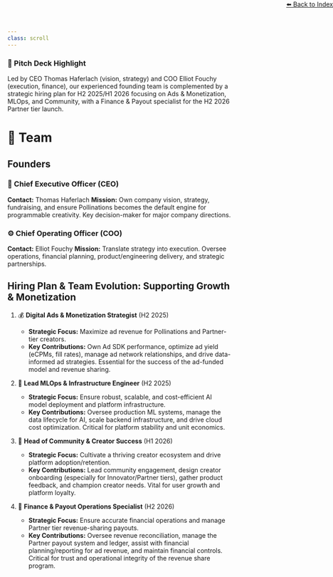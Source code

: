 ```yaml
---
class: scroll
---
```


<div style="text-align: right; position: absolute; top: 0; right: 0;">
<a href="/11">⬅️ Back to Index</a>
</div>

<div class="bg-pink-100 p-4 rounded-lg border-l-4 border-pink-500 mb-6">
  <h3 class="text-lg font-bold text-pink-800">🌟 Pitch Deck Highlight</h3>
  <p class="text-pink-800">Led by CEO Thomas Haferlach (vision, strategy) and COO Elliot Fouchy (execution, finance), our experienced founding team is complemented by a strategic hiring plan for H2 2025/H1 2026 focusing on Ads & Monetization, MLOps, and Community, with a Finance & Payout specialist for the H2 2026 Partner tier launch.</p>
</div>

# 👥 **Team**

## Founders

### 🚀 Chief Executive Officer (CEO)
**Contact:** Thomas Haferlach
**Mission:** Own company vision, strategy, fundraising, and ensure Pollinations becomes the default engine for programmable creativity. Key decision-maker for major company directions.

### ⚙️ Chief Operating Officer (COO)
**Contact:** Elliot Fouchy
**Mission:** Translate strategy into execution. Oversee operations, financial planning, product/engineering delivery, and strategic partnerships.

## Hiring Plan & Team Evolution: Supporting Growth & Monetization

1.  💰 **Digital Ads & Monetization Strategist** (H2 2025)
    *   **Strategic Focus:** Maximize ad revenue for Pollinations and Partner-tier creators.
    *   **Key Contributions:** Own Ad SDK performance, optimize ad yield (eCPMs, fill rates), manage ad network relationships, and drive data-informed ad strategies. Essential for the success of the ad-funded model and revenue sharing.

2.  🔧 **Lead MLOps & Infrastructure Engineer** (H2 2025)
    *   **Strategic Focus:** Ensure robust, scalable, and cost-efficient AI model deployment and platform infrastructure.
    *   **Key Contributions:** Oversee production ML systems, manage the data lifecycle for AI, scale backend infrastructure, and drive cloud cost optimization. Critical for platform stability and unit economics.

3.  🌟 **Head of Community & Creator Success** (H1 2026)
    *   **Strategic Focus:** Cultivate a thriving creator ecosystem and drive platform adoption/retention.
    *   **Key Contributions:** Lead community engagement, design creator onboarding (especially for Innovator/Partner tiers), gather product feedback, and champion creator needs. Vital for user growth and platform loyalty.
4.  💸 **Finance & Payout Operations Specialist** (H2 2026)
    *   **Strategic Focus:** Ensure accurate financial operations and manage Partner tier revenue-sharing payouts.
    *   **Key Contributions:** Oversee revenue reconciliation, manage the Partner payout system and ledger, assist with financial planning/reporting for ad revenue, and maintain financial controls. Critical for trust and operational integrity of the revenue share program.